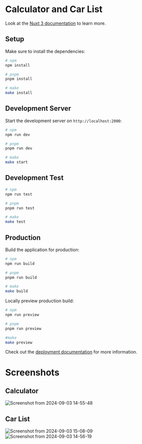 # Calculator and Car List

Look at the [Nuxt 3 documentation](https://nuxt.com/docs/getting-started/introduction) to learn more.

## Setup

Make sure to install the dependencies:

```bash
# npm
npm install

# pnpm
pnpm install

# make
make install
```

## Development Server

Start the development server on `http://localhost:2000`:

```bash
# npm
npm run dev

# pnpm
pnpm run dev

# make 
make start
```

## Development Test

```bash
# npm
npm run test

# pnpm
pnpm run test

# make 
make test
```


## Production

Build the application for production:

```bash
# npm
npm run build

# pnpm
pnpm run build

# make 
make build
```

Locally preview production build:

```bash
# npm
npm run preview

# pnpm
pnpm run preview

#make 
make preview
```

Check out the [deployment documentation](https://nuxt.com/docs/getting-started/deployment) for more information.

# Screenshots
## Calculator
![Screenshot from 2024-09-03 14-55-48](https://github.com/user-attachments/assets/9a33b2e0-56dd-4a20-a8b6-d2f39d9cdaff)

## Car List
![Screenshot from 2024-09-03 15-08-09](https://github.com/user-attachments/assets/1f1fe930-6d07-4c52-b03e-26b5eafb3a5c)
![Screenshot from 2024-09-03 14-56-19](https://github.com/user-attachments/assets/16eb34ea-ba61-40c3-87fb-98ffb9cf4766)

